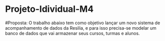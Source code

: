 # Projeto-Idividual-M4

#Proposta:
O trabalho abaixo tem como objetivo lançar um novo sistema de acompanhamento de dados da Resilia, e para isso precisa-se modelar um banco de dados que vai armazenar seus cursos, turmas e alunos.
